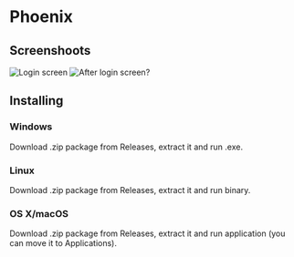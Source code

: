 # Phoenix
## Screenshoots
![Login screen](http://i.imgur.com/o6IR0y0.png)
![After login screen?](http://i.imgur.com/GfDxwWP.png)

## Installing
### Windows
Download .zip package from Releases, extract it and run .exe.
### Linux
Download .zip package from Releases, extract it and run binary.
### OS X/macOS
Download .zip package from Releases, extract it and run application (you can move it to Applications).


